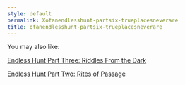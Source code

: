 ```yaml
---
style: default
permalink: Xofanendlesshunt-partsix-trueplacesneverare
title: ofanendlesshunt-partsix-trueplacesneverare
---
```

You may also like:

[Endless Hunt Part Three: Riddles From the Dark](http://scp-wiki.net/ofanendlesshunt-partthree-riddlesfromthedark)

[Endless Hunt Part Two: Rites of Passage](http://scp-wiki.net/ofanendlesshunt-parttwo-rites-of-passage)
